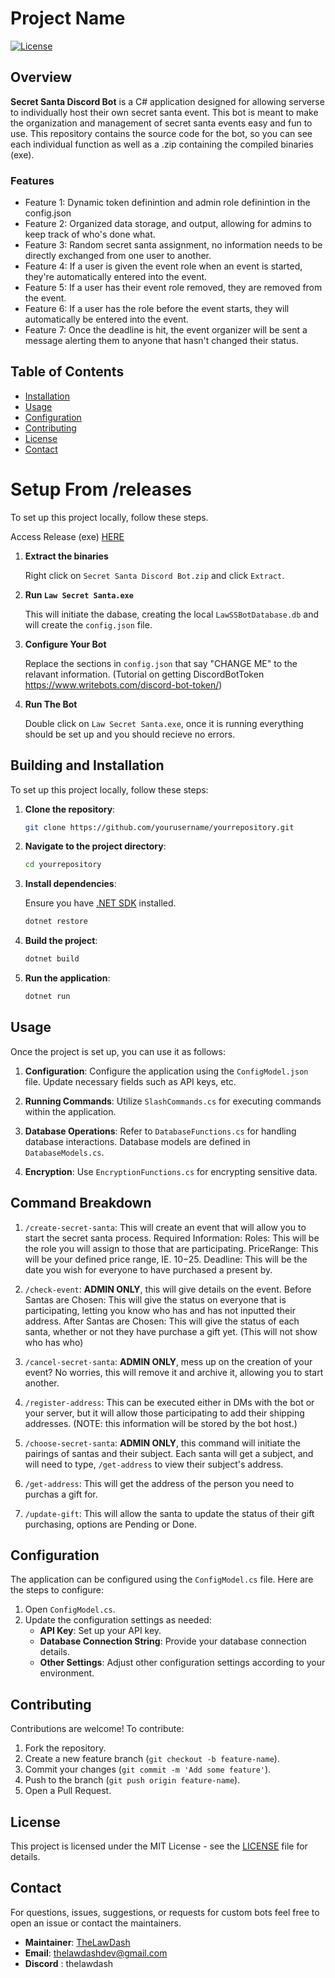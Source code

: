 # Project Name

[![License](https://img.shields.io/badge/license-MIT-blue.svg)](LICENSE)

## Overview

**Secret Santa Discord Bot** is a C# application designed for allowing serverse to individually host their own secret santa event. This bot is meant to make the organization and management of secret santa events easy and fun to use. This repository contains the source code for the bot, so you can see each individual function as well as a .zip containing the compiled binaries (exe).

### Features

- Feature 1: Dynamic token definintion and admin role definintion in the config.json
- Feature 2: Organized data storage, and output, allowing for admins to keep track of who's done what.
- Feature 3: Random secret santa assignment, no information needs to be directly exchanged from one user to another.
- Feature 4: If a user is given the event role when an event is started, they're automatically entered into the event.
- Feature 5: If a user has their event role removed, they are removed from the event.
- Feature 6: If a user has the role before the event starts, they will automatically be entered into the event.
- Feature 7: Once the deadline is hit, the event organizer will be sent a message alerting them to anyone that hasn't changed their status.

## Table of Contents

- [Installation](#building-and-installation)
- [Usage](#usage)
- [Configuration](#configuration)
- [Contributing](#contributing)
- [License](#license)
- [Contact](#contact)

# Setup From /releases

To set up this project locally, follow these steps.

Access Release (exe) [HERE](https://github.com/TheLawDash/Law-Secret-Santa/releases/tag/Release)

1. **Extract the binaries**

   Right click on `Secret Santa Discord Bot.zip` and click `Extract`.

2. **Run `Law Secret Santa.exe`**

   This will initiate the dabase, creating the local `LawSSBotDatabase.db` and will create the `config.json` file.

3. **Configure Your Bot**

   Replace the sections in `config.json` that say "CHANGE ME" to the relavant information. (Tutorial on getting DiscordBotToken https://www.writebots.com/discord-bot-token/)

4. **Run The Bot**

   Double click on `Law Secret Santa.exe`, once it is running everything should be set up and you should recieve no errors.

## Building and Installation

To set up this project locally, follow these steps:

1. **Clone the repository**:

    ```bash
    git clone https://github.com/yourusername/yourrepository.git
    ```

2. **Navigate to the project directory**:

    ```bash
    cd yourrepository
    ```

3. **Install dependencies**:

    Ensure you have [.NET SDK](https://dotnet.microsoft.com/download) installed.

    ```bash
    dotnet restore
    ```

4. **Build the project**:

    ```bash
    dotnet build
    ```

5. **Run the application**:

    ```bash
    dotnet run
    ```

## Usage

Once the project is set up, you can use it as follows:

1. **Configuration**: Configure the application using the `ConfigModel.json` file. Update necessary fields such as API keys, etc.
   
2. **Running Commands**: Utilize `SlashCommands.cs` for executing commands within the application.

3. **Database Operations**: Refer to `DatabaseFunctions.cs` for handling database interactions. Database models are defined in `DatabaseModels.cs`.

4. **Encryption**: Use `EncryptionFunctions.cs` for encrypting sensitive data.

## Command Breakdown

1. `/create-secret-santa`: This will create an event that will allow you to start the secret santa process.
     Required Information:
         Roles: This will be the role you will assign to those that are participating.
         PriceRange: This will be your defined price range, IE. $10-$25.
         Deadline: This will be the date you wish for everyone to have purchased a present by.

2. `/check-event`: **ADMIN ONLY**, this will give details on the event.
    Before Santas are Chosen:
         This will give the status on everyone that is participating, letting you know who has and has not inputted their address.
    After Santas are Chosen:
         This will give the status of each santa, whether or not they have purchase a gift yet. (This will not show who has who)

3. `/cancel-secret-santa`: **ADMIN ONLY**, mess up on the creation of your event? No worries, this will remove it and archive it, allowing you to start another.

4. `/register-address`: This can be executed either in DMs with the bot or your server, but it will allow those participating to add their shipping addresses. (NOTE: this information will be stored by the bot host.)

5. `/choose-secret-santa`: **ADMIN ONLY**, this command will initiate the pairings of santas and their subject. Each santa will get a subject, and will need to type, `/get-address` to view their subject's address.

6. `/get-address`: This will get the address of the person you need to purchas a gift for.

7. `/update-gift`: This will allow the santa to update the status of their gift purchasing, options are Pending or Done.
   
## Configuration

The application can be configured using the `ConfigModel.cs` file. Here are the steps to configure:

1. Open `ConfigModel.cs`.
2. Update the configuration settings as needed:
    - **API Key**: Set up your API key.
    - **Database Connection String**: Provide your database connection details.
    - **Other Settings**: Adjust other configuration settings according to your environment.

## Contributing

Contributions are welcome! To contribute:

1. Fork the repository.
2. Create a new feature branch (`git checkout -b feature-name`).
3. Commit your changes (`git commit -m 'Add some feature'`).
4. Push to the branch (`git push origin feature-name`).
5. Open a Pull Request.

## License

This project is licensed under the MIT License - see the [LICENSE](LICENSE) file for details.

## Contact

For questions, issues, suggestions, or requests for custom bots feel free to open an issue or contact the maintainers.

- **Maintainer**: [TheLawDash](https://github.com/TheLawDash)
- **Email**: thelawdashdev@gmail.com
- **Discord** : thelawdash

